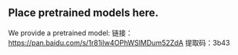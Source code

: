 ## Place pretrained models here. 

We provide a pretrained model:
链接：https://pan.baidu.com/s/1r81ilw4OPhWSlMDum52ZdA 
提取码：3b43